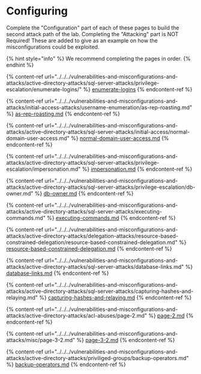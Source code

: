 # Configuring

Complete the "Configuration" part of each of these pages to build the second attack path of the lab. Completing the "Attacking" part is NOT Required! These are added to give as an example on how the misconfigurations could be exploited.

{% hint style="info" %}
We recommend completing the pages in order.
{% endhint %}

{% content-ref url="../../../vulnerabilities-and-misconfigurations-and-attacks/active-directory-attacks/sql-server-attacks/privilege-escalation/enumerate-logins/" %}
[enumerate-logins](../../../vulnerabilities-and-misconfigurations-and-attacks/active-directory-attacks/sql-server-attacks/privilege-escalation/enumerate-logins/)
{% endcontent-ref %}

{% content-ref url="../../../vulnerabilities-and-misconfigurations-and-attacks/initial-access-attacks/username-enumeration/as-rep-roasting.md" %}
[as-rep-roasting.md](../../../vulnerabilities-and-misconfigurations-and-attacks/initial-access-attacks/username-enumeration/as-rep-roasting.md)
{% endcontent-ref %}

{% content-ref url="../../../vulnerabilities-and-misconfigurations-and-attacks/active-directory-attacks/sql-server-attacks/initial-access/normal-domain-user-access.md" %}
[normal-domain-user-access.md](../../../vulnerabilities-and-misconfigurations-and-attacks/active-directory-attacks/sql-server-attacks/initial-access/normal-domain-user-access.md)
{% endcontent-ref %}

{% content-ref url="../../../vulnerabilities-and-misconfigurations-and-attacks/active-directory-attacks/sql-server-attacks/privilege-escalation/impersonation.md" %}
[impersonation.md](../../../vulnerabilities-and-misconfigurations-and-attacks/active-directory-attacks/sql-server-attacks/privilege-escalation/impersonation.md)
{% endcontent-ref %}

{% content-ref url="../../../vulnerabilities-and-misconfigurations-and-attacks/active-directory-attacks/sql-server-attacks/privilege-escalation/db-owner.md" %}
[db-owner.md](../../../vulnerabilities-and-misconfigurations-and-attacks/active-directory-attacks/sql-server-attacks/privilege-escalation/db-owner.md)
{% endcontent-ref %}

{% content-ref url="../../../vulnerabilities-and-misconfigurations-and-attacks/active-directory-attacks/sql-server-attacks/executing-commands.md" %}
[executing-commands.md](../../../vulnerabilities-and-misconfigurations-and-attacks/active-directory-attacks/sql-server-attacks/executing-commands.md)
{% endcontent-ref %}

{% content-ref url="../../../vulnerabilities-and-misconfigurations-and-attacks/active-directory-attacks/delegation-attacks/resource-based-constrained-delegation/resource-based-constrained-delegation.md" %}
[resource-based-constrained-delegation.md](../../../vulnerabilities-and-misconfigurations-and-attacks/active-directory-attacks/delegation-attacks/resource-based-constrained-delegation/resource-based-constrained-delegation.md)
{% endcontent-ref %}

{% content-ref url="../../../vulnerabilities-and-misconfigurations-and-attacks/active-directory-attacks/sql-server-attacks/database-links.md" %}
[database-links.md](../../../vulnerabilities-and-misconfigurations-and-attacks/active-directory-attacks/sql-server-attacks/database-links.md)
{% endcontent-ref %}

{% content-ref url="../../../vulnerabilities-and-misconfigurations-and-attacks/active-directory-attacks/sql-server-attacks/capturing-hashes-and-relaying.md" %}
[capturing-hashes-and-relaying.md](../../../vulnerabilities-and-misconfigurations-and-attacks/active-directory-attacks/sql-server-attacks/capturing-hashes-and-relaying.md)
{% endcontent-ref %}

{% content-ref url="../../../vulnerabilities-and-misconfigurations-and-attacks/active-directory-attacks/acl-abuses/page-2.md" %}
[page-2.md](../../../vulnerabilities-and-misconfigurations-and-attacks/active-directory-attacks/acl-abuses/page-2.md)
{% endcontent-ref %}

{% content-ref url="../../../vulnerabilities-and-misconfigurations-and-attacks/misc/page-3-2.md" %}
[page-3-2.md](../../../vulnerabilities-and-misconfigurations-and-attacks/misc/page-3-2.md)
{% endcontent-ref %}

{% content-ref url="../../../vulnerabilities-and-misconfigurations-and-attacks/active-directory-attacks/priviliged-groups/backup-operators.md" %}
[backup-operators.md](../../../vulnerabilities-and-misconfigurations-and-attacks/active-directory-attacks/priviliged-groups/backup-operators.md)
{% endcontent-ref %}

